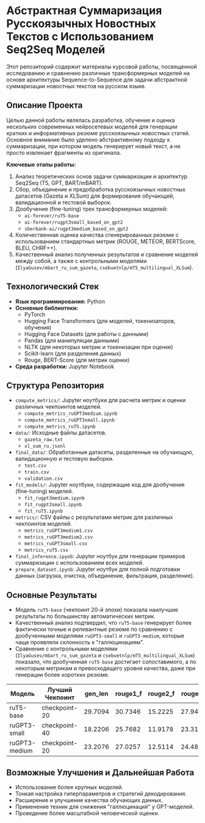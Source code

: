 # Абстрактная Суммаризация Русскоязычных Новостных Текстов с Использованием Seq2Seq Моделей

Этот репозиторий содержит материалы курсовой работы, посвященной исследованию и сравнению различных трансформерных моделей на основе архитектуры Sequence-to-Sequence для задачи абстрактной суммаризации новостных текстов на русском языке.

## Описание Проекта

Целью данной работы являлась разработка, обучение и оценка нескольких современных нейросетевых моделей для генерации кратких и информативных резюме русскоязычных новостных статей. Основное внимание было уделено абстрактивному подходу к суммаризации, при котором модель генерирует новый текст, а не просто извлекает фрагменты из оригинала.

**Ключевые этапы работы:**
1.  Анализ теоретических основ задачи суммаризации и архитектур Seq2Seq (T5, GPT, BART/mBART).
2.  Сбор, объединение и предобработка русскоязычных новостных датасетов (Gazeta и XLSum) для формирования обучающей, валидационной и тестовой выборок.
3.  Дообучение (fine-tuning) трех трансформерных моделей:
    *   `ai-forever/ruT5-base`
    *   `ai-forever/rugpt3small_based_on_gpt2`
    *   `sberbank-ai/rugpt3medium_based_on_gpt2`
4.  Количественная оценка качества сгенерированных резюме с использованием стандартных метрик (ROUGE, METEOR, BERTScore, BLEU, CHRF++).
5.  Качественный анализ полученных результатов и сравнение моделей между собой, а также с контрольными моделями (`IlyaGusev/mbart_ru_sum_gazeta`, `csebuetnlp/mT5_multilingual_XLSum`).

## Технологический Стек

*   **Язык программирования:** Python
*   **Основные библиотеки:**
    *   PyTorch
    *   Hugging Face Transformers (для моделей, токенизаторов, обучения)
    *   Hugging Face Datasets (для работы с данными)
    *   Pandas (для манипуляции данными)
    *   NLTK (для некоторых метрик и токенизации при оценке)
    *   Scikit-learn (для разделения данных)
    *   Rouge, BERT-Score (для метрик оценки)
*   **Среда разработки:** Jupyter Notebook 

## Структура Репозитория

*   `compute_metrics/`: Jupyter ноутбуки для расчета метрик и оценки различных чекпоинтов моделей.
    *   `compute_metrics_ruGPT3medium.ipynb`
    *   `compute_metrics_ruGPT3small.ipynb`
    *   `compute_metrics_ruT5.ipynb`
*   `data/`: Исходные файлы датасетов.
    *   `gazeta_raw.txt`
    *   `xl_sum_ru.jsonl`
*   `final_data/`: Обработанные датасеты, разделенные на обучающую, валидационную и тестовую выборки.
    *   `test.csv`
    *   `train.csv`
    *   `validation.csv`
*   `fit_models/`: Jupyter ноутбуки, содержащие код для дообучения (fine-tuning) моделей.
    *   `fit_rugpt3medium.ipynb`
    *   `fit_rugpt3small.ipynb`
    *   `fit_ruT5.ipynb`
*   `metrics/`: CSV файлы с результатами метрик для различных чекпоинтов моделей.
    *   `metrics_ruGPT3medium1.csv`
    *   `metrics_ruGPT3medium2.csv`
    *   `metrics_ruGPT3small.csv`
    *   `metrics_ruT5.csv`
*   `final_inference.ipynb`: Jupyter ноутбук для генерации примеров суммаризации с использованием всех моделей.
*   `prepare_dataset.ipynb`: Jupyter ноутбук для полной подготовки данных (загрузка, очистка, объединение, фильтрация, разделение).

## Основные Результаты

*   Модель `ruT5-base` (чекпоинт 20-й эпохи) показала наилучшие результаты по большинству автоматических метрик.
*   Качественный анализ подтвердил, что `ruT5-base` генерирует более фактически точные и релевантные резюме по сравнению с дообученными моделями `ruGPT3-small` и `ruGPT3-medium`, которые чаще проявляли склонность к "галлюцинациям".
*   Сравнение с контрольными моделями (`IlyaGusev/mbart_ru_sum_gazeta` и `csebuetnlp/mT5_multilingual_XLSum`) показало, что дообученная `ruT5-base` достигает сопоставимого, а по некоторым метрикам и превосходящего уровня качества, даже при генерации более коротких резюме.

| Модель         | Лучший Чекпоинт | gen_len | rouge1_f | rouge2_f | rougel_f | bert_score_f1 | chrf++  | bleu    | meteor  |
|----------------|-------------------|---------|----------|----------|----------|---------------|---------|---------|---------|
| ruT5-base      | checkpoint-20     | 29.7094 | 30.7346  | 15.2225  | 27.9426  | 78.3572       | 40.0573 | 10.9116 | 29.4225 |
| ruGPT3-small   | checkpoint-40     | 18.2206 | 25.7682  | 11.9178  | 23.3153  | 75.6450       | 33.3899 | 9.5557  | 25.6184 |
| ruGPT3-medium  | checkpoint-20     | 23.2076 | 27.0257  | 12.5114  | 24.4839  | 76.1750       | 38.8347 | 10.7231 | 29.0458 |

## Возможные Улучшения и Дальнейшая Работа

*   Использование более крупных моделей.
*   Тонкая настройка гиперпараметров и стратегий декодирования.
*   Расширение и улучшение качества обучающих данных.
*   Применение техник для снижения "галлюцинаций" у GPT-моделей.
*   Проведение более масштабной человеческой оценки.


